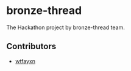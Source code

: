 # bronze-thread

The Hackathon project by bronze-thread team.


## Contributors
* [wtfayxn](github.com/wtfayxn)